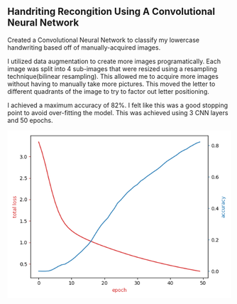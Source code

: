 ## Handriting Recongition Using A Convolutional Neural Network
Created a Convolutional Neural Network to classify my lowercase handwriting based off of manually-acquired images.

I utilized data augmentation to create more images programatically. Each image was split into 4 sub-images that were resized using a resampling technique(bilinear resampling). This allowed me to acquire more images without having to manually take more pictures. This moved the letter to different quadrants of the image to try to factor out letter positioning. 

I achieved a maximum accuracy of 82%. I felt like this was a good stopping point to avoid over-fitting the model. This was achieved using 3 CNN layers and 50 epochs. 

<img src=Results\FinalResults.png>